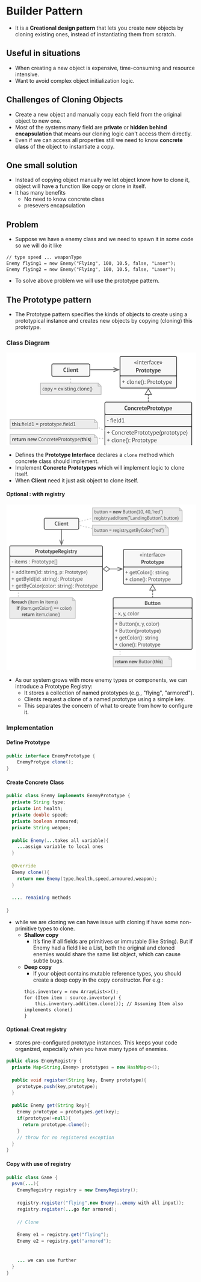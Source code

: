 # Builder Pattern

- It is a **Creational design pattern** that lets you create new objects by cloning existing ones, instead of instantiating them from scratch.

## Useful in situations

- When creating a new object is expensive, time-consuming and resource intensive.
- Want to avoid complex object initialization logic.

## Challenges of Cloning Objects

- Create a new object and manually copy each field from the original object to new one.
- Most of the systems many field are **private** or **hidden behind encapsulation** that means our cloning logic can't access them directly.
- Even if we can access all properties still we need to know **concrete class** of the object to instantiate a copy.

## One small solution

- Instead of copying object manually we let object know how to clone it, object will have a function like copy or clone in itself.
- It has many benefits
  - No need to know concrete class
  - presevers encapsulation

## Problem

- Suppose we have a enemy class and we need to spawn it in some code so we will do it like

```
// type speed ... weaponType
Enemy flying1 = new Enemy("Flying", 100, 10.5, false, "Laser");
Enemy flying2 = new Enemy("Flying", 100, 10.5, false, "Laser");
```

- To solve above problem we will use the prototype pattern.

## The Prototype pattern

- The Prototype pattern specifies the kinds of objects to create using a prototypical instance and creates new objects by copying (cloning) this prototype.

### Class Diagram

<p align="center">
    <img src="./images/prototype.png"/>
</p>

- Defines the **Prototype Interface** declares a `clone` method which concrete class should implement.
- Implement **Concrete Prototypes** which will implement logic to clone itself.
- When **Client** need it just ask object to clone itself.

#### Optional : with registry

<p align="center">
    <img src="./images/prototype-with-registry.png"/>
</p>

- As our system grows with more enemy types or components, we can introduce a Prototype Registry:
  - It stores a collection of named prototypes (e.g., "flying", "armored").
  - Clients request a clone of a named prototype using a simple key.
  - This separates the concern of what to create from how to configure it.

### Implementation

#### Define Prototype

```java
public interface EnemyPrototype {
    EnemyProtype clone();
}
```

#### Create Concrete Class

```java
public class Enemy implements EnemyPrototype {
  private String type;
  private int health;
  private double speed;
  private boolean armoured;
  private String weapon;

  public Enemy(...takes all variable){
    ...assign variable to local ones
  }

  @Override
  Enemy clone(){
    return new Enemy(type,health,speed,armoured,weapon);
  }

  .... remaining methods

}
```

- while we are cloning we can have issue with cloning if have some non-primitive types to clone.
  - **Shallow copy**
    - It’s fine if all fields are primitives or immutable (like String). But if Enemy had a field like a List, both the original and cloned enemies would share the same list object, which can cause subtle bugs.
  - **Deep copy**
    - If your object contains mutable reference types, you should create a deep copy in the copy constructor. For e.g.:
    ```
    this.inventory = new ArrayList<>();
    for (Item item : source.inventory) {
        this.inventory.add(item.clone()); // Assuming Item also implements clone()
    }
    ```

#### Optional: Creat registry

- stores pre-configured prototype instances. This keeps your code organized, especially when you have many types of enemies.

```java
public class EnemyRegistry {
  private Map<String,Enemy> prototypes = new HashMap<>();

  public void register(String key, Enemy prototype){
    prototype.push(key,prototype);
  }

  public Enemy get(String key){
    Enemy prototype = prototypes.get(key);
    if(prototype!=null){
      return prototype.clone();
    }
    // throw for no registered exception
  }
}
```

#### Copy with use of registry

```java
public class Game {
  psvm(...){
    EnemyRegistry registry = new EnemyRegistry();

    registry.register("flying",new Enemy(..enemy with all input));
    registry.register(...go for armored);

    // Clone

    Enemy e1 = registry.get("flying");
    Enemy e2 = registry.get("armored");


    ... we can use further
  }
}
```
